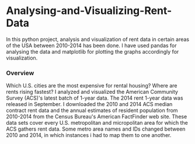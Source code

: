 # Analysing-and-Visualizing-Rent-Data 

In this python project, analysis and visualization of rent data in certain areas of the USA between 2010-2014 has been done. I have used pandas for analysing the data and matplotlib for plotting the graphs accordingly for visualization. 


 ###  Overview 

  Which U.S. cities are the most expensive for rental housing? Where are rents rising fastest?  I analyzed and visualized the American Community Survey (ACS)'s latest batch  of 1-year data. The 2014 rent 1-year data was released in September. I downloaded  the 2010 and 2014 ACS median contract rent data and the annual estimates of resident  population from 2010-2014 from the Census Bureau's American FactFinder web site.  These data sets cover every U.S. metropolitan and micropolitan area for which the ACS  gathers rent data. Some metro area names and IDs changed between 2010 and 2014, in which  instances i had to map them to one another.
